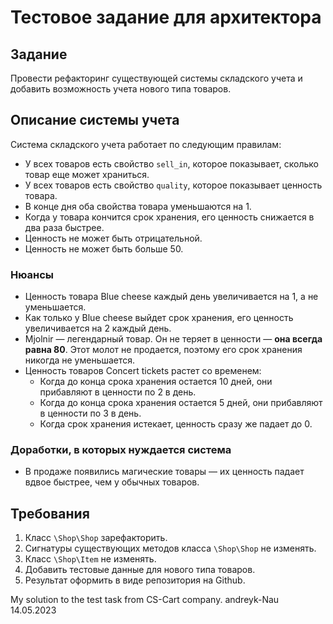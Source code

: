 # Тестовое задание для архитектора

## Задание

Провести рефакторинг существующей системы складского учета и добавить возможность учета нового типа товаров.

## Описание системы учета

Система складского учета работает по следующим правилам:
* У всех товаров есть свойство `sell_in`, которое показывает, сколько товар еще может храниться.
* У всех товаров есть свойство `quality`, которое показывает ценность товара.
* В конце дня оба свойства товара уменьшаются на 1.
* Когда у товара кончится срок хранения, его ценность снижается в два раза быстрее.
* Ценность не может быть отрицательной.
* Ценность не может быть больше 50.

### Нюансы

* Ценность товара Blue cheese каждый день увеличивается на 1, а не уменьшается.
* Как только у Blue cheese выйдет срок хранения, его ценность увеличивается на 2 каждый день.
* Mjolnir — легендарный товар. Он не теряет в ценности — **она всегда равна 80**.
  Этот молот не продается, поэтому его срок хранения никогда не уменьшается.
* Ценность товаров Concert tickets растет со временем:
    * Когда до конца срока хранения остается 10 дней, они прибавляют в ценности по 2 в день.
    * Когда до конца срока хранения остается 5 дней, они прибавляют в ценности по 3 в день.
    * Когда срок хранения истекает, ценность сразу же падает до 0.

### Доработки, в которых нуждается система

* В продаже появились магические товары — их ценность падает вдвое быстрее, чем у обычных товаров.

## Требования

1. Класс `\Shop\Shop` зарефакторить.
1. Сигнатуры существующих методов класса `\Shop\Shop` не изменять.
1. Класс `\Shop\Item` не изменять.
1. Добавить тестовые данные для нового типа товаров.
1. Результат оформить в виде репозитория на Github.


My solution to the test task from CS-Cart company.
andreyk-Nau 14.05.2023